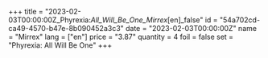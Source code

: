 +++
title = "2023-02-03T00:00:00Z_Phyrexia:_All_Will_Be_One_Mirrex_[en]_false"
id = "54a702cd-ca49-4570-b47e-8b090452a3c3"
date = "2023-02-03T00:00:00Z"
name = "Mirrex"
lang = ["en"]
price = "3.87"
quantity = 4
foil = false
set = "Phyrexia: All Will Be One"
+++
